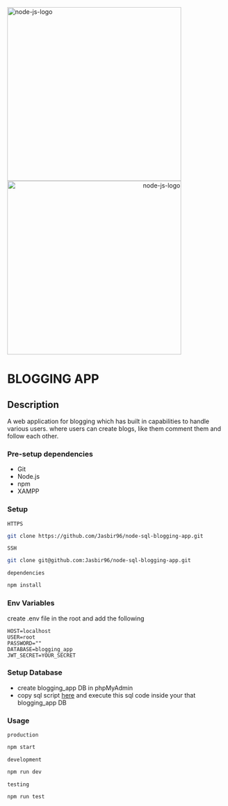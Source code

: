 <span align=left>
  <img src="https://cdn.freebiesupply.com/logos/thumbs/2x/nodejs-1-logo.png" alt="node-js-logo" height=400 width=400>
</span>
<span align=right>
  <img src="https://cdn.freebiesupply.com/logos/large/2x/mysql-logo-png-transparent.png" alt="node-js-logo" height=400 width=400>
</span>

# BLOGGING APP

## Description
A web application for blogging which has built in capabilities to handle various users. where users can create blogs, like them comment them and follow each other. 

### Pre-setup dependencies

- Git
- Node.js
- npm
- XAMPP 

### Setup

`HTTPS`

```bash
git clone https://github.com/Jasbir96/node-sql-blogging-app.git
```

`SSH`

```bash
git clone git@github.com:Jasbir96/node-sql-blogging-app.git
```

`dependencies`

```bash
npm install
```

### Env Variables
create .env file in the root and add the following
```
HOST=localhost
USER=root
PASSWORD=""
DATABASE=blogging_app
JWT_SECRET=YOUR_SECRET
```
### Setup Database
- create blogging_app DB in phpMyAdmin
- copy sql script [here](config/CREATE_DB.sql) and execute this sql code inside your that blogging_app DB

### Usage

`production`

```bash
npm start
```

`development`

```bash
npm run dev
```

`testing`

```bash
npm run test
```

